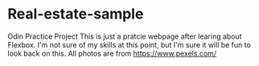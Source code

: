 # Real-estate-sample
Odin Practice Project
This is just a pratcie webpage after learing about Flexbox. 
I'm not sure of my skills at this point, but I'm sure it will be fun to look back on this.
All photos are from https://www.pexels.com/